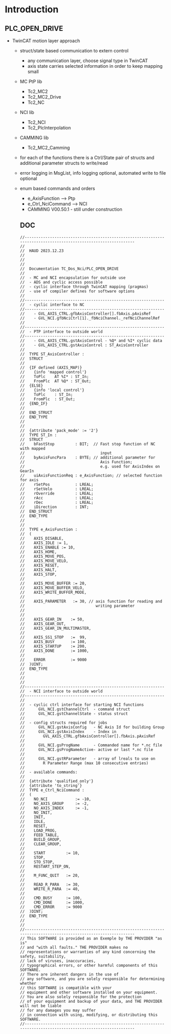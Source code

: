 # Introduction 
## **PLC_OPEN_DRIVE**
  
  - TwinCAT motion layer approach
    - struct/state based communication to extern control
      - any communication layer, choose signal type in TwinCAT
      - axis state carries selected information in order to keep mapping small
    - MC PtP lib
      - Tc2_MC2
      - Tc2_MC2_Drive
      - Tc2_NC
    - NCI lib
      - Tc2_NCI
      - Tc2_PlcInterpolation
    - CAMMING lib
      - Tc2_MC2_Camming
    - for each of the functions there is a Ctrl/State pair of structs and additional parameter structs to write/read
    - error logging in MsgList, info logging optional, automated write to file optional
    - enum based commands and orders
      - e_AxisFunction --> Ptp
      - e_Ctrl_NciCommand --> NCI
      - CAMMING V00.50.1 - still under construction
      
      ## DOC
          //---------------------------------------------------------------------------------------------------------------
          //
          //  HAUD 2023.12.23
          //
          //
          //
          //  Documentation TC_Dos_Nci/PLC_OPEN_DRIVE
          //
          //  - MC and NCI encapsulation for outside use
          //  - ADS and cyclic access possible
          //  - cyclic interface through TwinCAT mapping (pragmas)
          //  - use of compiler defines for software options
          //
          //-------------------------------------------------------------
          //  - cyclic interface to NC
          //-------------------------------------------------------------
          //    - GVL_AXIS_CTRL.gfbAxisController[].fbAxis.pAxisRef
          //    - GVL_NCI.gfbNciCtrl[1]._fbNciChannel._refNciChannelRef
          //
          //-------------------------------------------------------------
          //  - PTP interface to outside world
          //-------------------------------------------------------------
          //    - GVL_AXIS_CTRL.gstAxisControl - %Q* and %I* cyclic data
          //    - GVL_AXIS_CTRL.gstAxisControl : ST_AxisController
          //
          //  TYPE ST_AxisController :
          //  STRUCT
          //
          //  {IF defined (AXIS_MAP)}
          //    {info 'mapped control'}
          //    ToPlc    AT %I* : ST_In;
          //    FromPlc  AT %Q* : ST_Out;
          //  {ELSE}
          //    {info 'local control'}
          //    ToPlc    : ST_In;
          //    FromPlc  : ST_Out;
          //  {END_IF}
          //
          //  END_STRUCT
          //  END_TYPE
          //
          //
          //  {attribute 'pack_mode' := '2'}
          //  TYPE ST_In :
          //  STRUCT
          //    bFastStop         : BIT;  // Fast stop function of NC with mapped 
          //                                 input
          //    byAxisFuncPara    : BYTE; // additional parameter for 
          //                                 Axis Function; 
          //                                 e.g. used for AxisIndex on GearIn
          //    uiAxisFunctionReq : e_AxisFunction; // selected function for axis 
          //    rSetPos           : LREAL;
          //    rSetVelo          : LREAL;
          //    rOverride         : LREAL;
          //    rAcc              : LREAL;
          //    rDec              : LREAL;
          //    iDirection        : INT;
          //  END_STRUCT
          //  END_TYPE
          //
          //
          //  TYPE e_AxisFunction :
          //  (
          //    AXIS_DISABLE,
          //    AXIS_IDLE := 1,
          //    AXIS_ENABLE := 10,
          //    AXIS_HOME,
          //    AXIS_MOVE_POS,
          //    AXIS_MOVE_VELO,
          //    AXIS_RESET,
          //    AXIS_HALT,
          //    AXIS_STOP,
          //
          //    AXIS_MOVE_BUFFER := 20,
          //    AXIS_MOVE_BUFFER_VELO,
          //    AXIS_WRITE_BUFFER_MODE,
          //
          //    AXIS_PARAMETER   := 30, // axis function for reading and 
          //                               writing parameter
          //
          //
          //    AXIS_GEAR_IN    := 50,
          //    AXIS_GEAR_OUT,
          //    AXIS_GEAR_IN_MULTIMASTER,
          //    
          //    AXIS_SS1_STOP   :=  99,
          //    AXIS_BUSY       := 100,
          //    AXIS_STARTUP    := 200,
          //    AXIS_DONE       := 1000,
          //
          //    ERROR           := 9000
          //  )UINT;
          //  END_TYPE
          //
          //
          //
          //-------------------------------------------------------------
          //  - NCI interface to outside world
          //-------------------------------------------------------------
          //
          //  - cyclic ctrl interface for starting NCI functions
          //      GVL_NCI.gstChannelCtrl  - command struct
          //      GVL_NCI.gstChannelState - status struct
          //
          //  - config structs required for jobs
          //      GVL_NCI.gstAxisConfig   - NC Axis Id for building Group
          //      GVL_NCI.gstAxisIndex    - Index in 
          //        GVL_AXIS_CTRL.gfbAxisController[].fbAxis.pAxisRef
          //
          //      GVL_NCI.gsProgName      - Commanded name for *.nc file
          //      GVL_NCI.gsProgNameActive- active or last *.nc file
          //
          //      GVL_NCI.gstRParameter   - array of lreals to use on 
          //        R Parameter Range (max 10 consecutive entries)
          //
          //  - available commands:
          //
          //  {attribute 'qualified_only'}
          //  {attribute 'to_string'}
          //  TYPE e_Ctrl_NciCommand :
          //  (
          //    NO_NCI            := -10,
          //    NO_AXIS_GROUP     := -2,
          //    NO_AXIS_INDEX     := -1,
          //    NO_INIT,
          //    INIT,
          //    IDLE,
          //    RESET,
          //    LOAD_PROG,
          //    FEED_TABLE,
          //    BUILD_GROUP,
          //    CLEAR_GROUP,
          //
          //    START         := 10,
          //    STOP,
          //    STO_STOP,
          //    RESTART_STEP_ON,
          //
          //    M_FUNC_QUIT   := 20,
          //
          //    READ_R_PARA   := 30,
          //    WRITE_R_PARA  := 40,
          //
          //    CMD_BUSY      := 100,
          //    CMD_DONE      := 1000,
          //    CMD_ERROR     := 9000
          //  )DINT;
          //  END_TYPE
          //
          //
          //---------------------------------------------------------------------------------------------------------------
          // This SOFTWARE is provided as an Exemple by THE PROVIDER "as is" 
          // and "with all faults." THE PROVIDER makes no 
          // representations or warranties of any kind concerning the safety, suitability, 
          // lack of viruses, inaccuracies, 
          // typographical errors, or other harmful components of this SOFTWARE. 
          // There are inherent dangers in the use of 
          // any software, and you are solely responsible for determining whether 
          // this SOFTWARE is compatible with your 
          // equipment and other software installed on your equipment. 
          // You are also solely responsible for the protection 
          // of your equipment and backup of your data, and THE PROVIDER will not be liable 
          // for any damages you may suffer 
          // in connection with using, modifying, or distributing this SOFTWARE.
          //---------------------------------------------------------------------------------------------------------------

      
    



